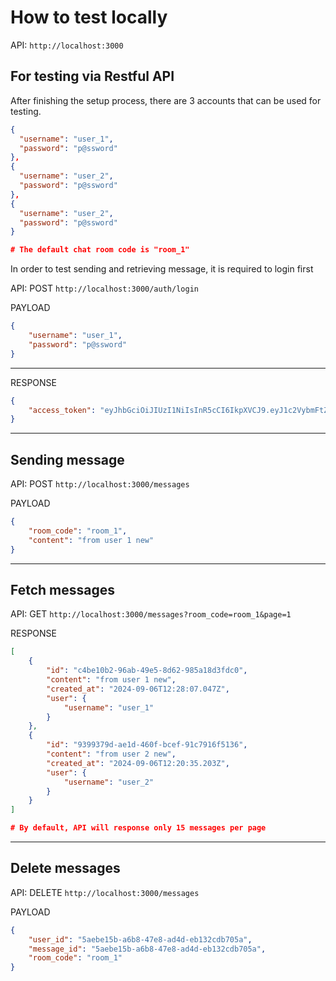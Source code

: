 # How to test locally

API: `http://localhost:3000`

## For testing via Restful API
After finishing the setup process, there are 3 accounts that can be used for testing.

```json
{
  "username": "user_1",
  "password": "p@ssword"
},
{
  "username": "user_2",
  "password": "p@ssword"
},
{
  "username": "user_2",
  "password": "p@ssword"
}

# The default chat room code is "room_1"
```

In order to test sending and retrieving message, it is required to login first

API: POST `http://localhost:3000/auth/login`

PAYLOAD

```json
{
    "username": "user_1",
    "password": "p@ssword"
}
```
---

RESPONSE
```json
{
    "access_token": "eyJhbGciOiJIUzI1NiIsInR5cCI6IkpXVCJ9.eyJ1c2VybmFtZSI6InVzZXIxIiwiaWF0IjoxNzI1NTU3Njg3LCJleHAiOjE3MjU1NTgyODd9.65aebgj8VOq_mKMryUbHg23sPm79wAY9vsphHY8yZcI"
}
```

---

## Sending message

API: POST `http://localhost:3000/messages`

PAYLOAD
```json
{
    "room_code": "room_1",
    "content": "from user 1 new"
}
```

---

## Fetch messages

API: GET `http://localhost:3000/messages?room_code=room_1&page=1`

RESPONSE
```json
[
    {
        "id": "c4be10b2-96ab-49e5-8d62-985a18d3fdc0",
        "content": "from user 1 new",
        "created_at": "2024-09-06T12:28:07.047Z",
        "user": {
            "username": "user_1"
        }
    },
    {
        "id": "9399379d-ae1d-460f-bcef-91c7916f5136",
        "content": "from user 2 new",
        "created_at": "2024-09-06T12:20:35.203Z",
        "user": {
            "username": "user_2"
        }
    }
]

# By default, API will response only 15 messages per page
```

---

## Delete messages

API: DELETE `http://localhost:3000/messages`

PAYLOAD
```json
{
    "user_id": "5aebe15b-a6b8-47e8-ad4d-eb132cdb705a",
    "message_id": "5aebe15b-a6b8-47e8-ad4d-eb132cdb705a",
    "room_code": "room_1"
}
```
